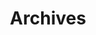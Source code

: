 ---
title: "Archives"
slug: "archives"
layout: "archives"
menu:
    main:
        weight: 2
        params: 
            icon: archives
---